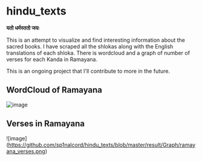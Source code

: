 # **hindu_texts**

**यतो धर्मस्ततो जयः**

This is an attempt to visualize and find interesting information about the sacred books. I have scraped all the shlokas along with the English translations of each shloka. There is wordcloud and a graph of number of verses for each Kanda in Ramayana. 

This is an ongoing project that I'll contribute to more in the future.

## **WordCloud of Ramayana**
![image](https://github.com/sp1nalcord/hindu_texts/blob/master/result/WordClouds/wordcloud_ramayana.png)

## **Verses in Ramayana**
![image] (https://github.com/sp1nalcord/hindu_texts/blob/master/result/Graph/ramayana_verses.png)

